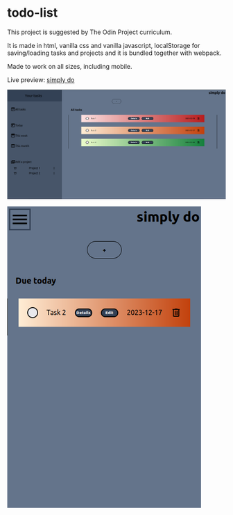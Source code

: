 # todo-list
This project is suggested by The Odin Project curriculum.


It is made in html, vanilla css and vanilla javascript, localStorage for saving/loading tasks and projects and it is bundled together with webpack.


Made to work on all sizes, including mobile.

Live preview: [simply do](https://bqnic.github.io/todo-list/)


![](screenshot.png "Desktop")


![](mobileScreenshot.png "Mobile")
